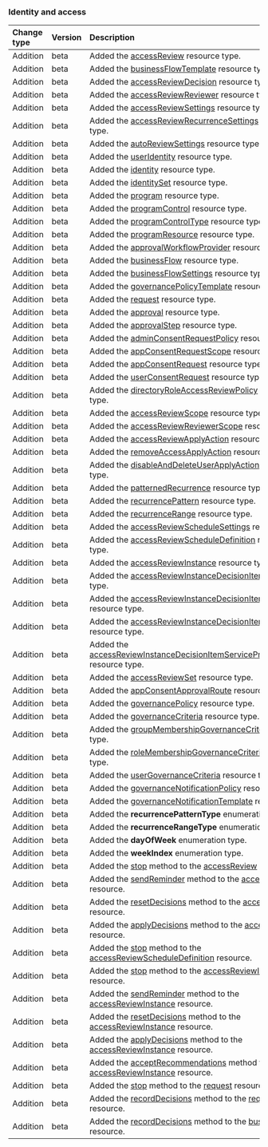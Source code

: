 ### Identity and access

| **Change type** | **Version** | **Description** |
|:---|:---|:---|
|Addition|beta|Added the [accessReview](https://docs.microsoft.com/en-us/graph/api/resources/accessReview?view=graph-rest-beta) resource type.|
|Addition|beta|Added the [businessFlowTemplate](https://docs.microsoft.com/en-us/graph/api/resources/businessFlowTemplate?view=graph-rest-beta) resource type.|
|Addition|beta|Added the [accessReviewDecision](https://docs.microsoft.com/en-us/graph/api/resources/accessReviewDecision?view=graph-rest-beta) resource type.|
|Addition|beta|Added the [accessReviewReviewer](https://docs.microsoft.com/en-us/graph/api/resources/accessReviewReviewer?view=graph-rest-beta) resource type.|
|Addition|beta|Added the [accessReviewSettings](https://docs.microsoft.com/en-us/graph/api/resources/accessReviewSettings?view=graph-rest-beta) resource type.|
|Addition|beta|Added the [accessReviewRecurrenceSettings](https://docs.microsoft.com/en-us/graph/api/resources/accessReviewRecurrenceSettings?view=graph-rest-beta) resource type.|
|Addition|beta|Added the [autoReviewSettings](https://docs.microsoft.com/en-us/graph/api/resources/autoReviewSettings?view=graph-rest-beta) resource type.|
|Addition|beta|Added the [userIdentity](https://docs.microsoft.com/en-us/graph/api/resources/userIdentity?view=graph-rest-beta) resource type.|
|Addition|beta|Added the [identity](https://docs.microsoft.com/en-us/graph/api/resources/identity?view=graph-rest-beta) resource type.|
|Addition|beta|Added the [identitySet](https://docs.microsoft.com/en-us/graph/api/resources/identitySet?view=graph-rest-beta) resource type.|
|Addition|beta|Added the [program](https://docs.microsoft.com/en-us/graph/api/resources/program?view=graph-rest-beta) resource type.|
|Addition|beta|Added the [programControl](https://docs.microsoft.com/en-us/graph/api/resources/programControl?view=graph-rest-beta) resource type.|
|Addition|beta|Added the [programControlType](https://docs.microsoft.com/en-us/graph/api/resources/programControlType?view=graph-rest-beta) resource type.|
|Addition|beta|Added the [programResource](https://docs.microsoft.com/en-us/graph/api/resources/programResource?view=graph-rest-beta) resource type.|
|Addition|beta|Added the [approvalWorkflowProvider](https://docs.microsoft.com/en-us/graph/api/resources/approvalWorkflowProvider?view=graph-rest-beta) resource type.|
|Addition|beta|Added the [businessFlow](https://docs.microsoft.com/en-us/graph/api/resources/businessFlow?view=graph-rest-beta) resource type.|
|Addition|beta|Added the [businessFlowSettings](https://docs.microsoft.com/en-us/graph/api/resources/businessFlowSettings?view=graph-rest-beta) resource type.|
|Addition|beta|Added the [governancePolicyTemplate](https://docs.microsoft.com/en-us/graph/api/resources/governancePolicyTemplate?view=graph-rest-beta) resource type.|
|Addition|beta|Added the [request](https://docs.microsoft.com/en-us/graph/api/resources/request?view=graph-rest-beta) resource type.|
|Addition|beta|Added the [approval](https://docs.microsoft.com/en-us/graph/api/resources/approval?view=graph-rest-beta) resource type.|
|Addition|beta|Added the [approvalStep](https://docs.microsoft.com/en-us/graph/api/resources/approvalStep?view=graph-rest-beta) resource type.|
|Addition|beta|Added the [adminConsentRequestPolicy](https://docs.microsoft.com/en-us/graph/api/resources/adminConsentRequestPolicy?view=graph-rest-beta) resource type.|
|Addition|beta|Added the [appConsentRequestScope](https://docs.microsoft.com/en-us/graph/api/resources/appConsentRequestScope?view=graph-rest-beta) resource type.|
|Addition|beta|Added the [appConsentRequest](https://docs.microsoft.com/en-us/graph/api/resources/appConsentRequest?view=graph-rest-beta) resource type.|
|Addition|beta|Added the [userConsentRequest](https://docs.microsoft.com/en-us/graph/api/resources/userConsentRequest?view=graph-rest-beta) resource type.|
|Addition|beta|Added the [directoryRoleAccessReviewPolicy](https://docs.microsoft.com/en-us/graph/api/resources/directoryRoleAccessReviewPolicy?view=graph-rest-beta) resource type.|
|Addition|beta|Added the [accessReviewScope](https://docs.microsoft.com/en-us/graph/api/resources/accessReviewScope?view=graph-rest-beta) resource type.|
|Addition|beta|Added the [accessReviewReviewerScope](https://docs.microsoft.com/en-us/graph/api/resources/accessReviewReviewerScope?view=graph-rest-beta) resource type.|
|Addition|beta|Added the [accessReviewApplyAction](https://docs.microsoft.com/en-us/graph/api/resources/accessReviewApplyAction?view=graph-rest-beta) resource type.|
|Addition|beta|Added the [removeAccessApplyAction](https://docs.microsoft.com/en-us/graph/api/resources/removeAccessApplyAction?view=graph-rest-beta) resource type.|
|Addition|beta|Added the [disableAndDeleteUserApplyAction](https://docs.microsoft.com/en-us/graph/api/resources/disableAndDeleteUserApplyAction?view=graph-rest-beta) resource type.|
|Addition|beta|Added the [patternedRecurrence](https://docs.microsoft.com/en-us/graph/api/resources/patternedRecurrence?view=graph-rest-beta) resource type.|
|Addition|beta|Added the [recurrencePattern](https://docs.microsoft.com/en-us/graph/api/resources/recurrencePattern?view=graph-rest-beta) resource type.|
|Addition|beta|Added the [recurrenceRange](https://docs.microsoft.com/en-us/graph/api/resources/recurrenceRange?view=graph-rest-beta) resource type.|
|Addition|beta|Added the [accessReviewScheduleSettings](https://docs.microsoft.com/en-us/graph/api/resources/accessReviewScheduleSettings?view=graph-rest-beta) resource type.|
|Addition|beta|Added the [accessReviewScheduleDefinition](https://docs.microsoft.com/en-us/graph/api/resources/accessReviewScheduleDefinition?view=graph-rest-beta) resource type.|
|Addition|beta|Added the [accessReviewInstance](https://docs.microsoft.com/en-us/graph/api/resources/accessReviewInstance?view=graph-rest-beta) resource type.|
|Addition|beta|Added the [accessReviewInstanceDecisionItem](https://docs.microsoft.com/en-us/graph/api/resources/accessReviewInstanceDecisionItem?view=graph-rest-beta) resource type.|
|Addition|beta|Added the [accessReviewInstanceDecisionItemTarget](https://docs.microsoft.com/en-us/graph/api/resources/accessReviewInstanceDecisionItemTarget?view=graph-rest-beta) resource type.|
|Addition|beta|Added the [accessReviewInstanceDecisionItemUserTarget](https://docs.microsoft.com/en-us/graph/api/resources/accessReviewInstanceDecisionItemUserTarget?view=graph-rest-beta) resource type.|
|Addition|beta|Added the [accessReviewInstanceDecisionItemServicePrincipalTarget](https://docs.microsoft.com/en-us/graph/api/resources/accessReviewInstanceDecisionItemServicePrincipalTarget?view=graph-rest-beta) resource type.|
|Addition|beta|Added the [accessReviewSet](https://docs.microsoft.com/en-us/graph/api/resources/accessReviewSet?view=graph-rest-beta) resource type.|
|Addition|beta|Added the [appConsentApprovalRoute](https://docs.microsoft.com/en-us/graph/api/resources/appConsentApprovalRoute?view=graph-rest-beta) resource type.|
|Addition|beta|Added the [governancePolicy](https://docs.microsoft.com/en-us/graph/api/resources/governancePolicy?view=graph-rest-beta) resource type.|
|Addition|beta|Added the [governanceCriteria](https://docs.microsoft.com/en-us/graph/api/resources/governanceCriteria?view=graph-rest-beta) resource type.|
|Addition|beta|Added the [groupMembershipGovernanceCriteria](https://docs.microsoft.com/en-us/graph/api/resources/groupMembershipGovernanceCriteria?view=graph-rest-beta) resource type.|
|Addition|beta|Added the [roleMembershipGovernanceCriteria](https://docs.microsoft.com/en-us/graph/api/resources/roleMembershipGovernanceCriteria?view=graph-rest-beta) resource type.|
|Addition|beta|Added the [userGovernanceCriteria](https://docs.microsoft.com/en-us/graph/api/resources/userGovernanceCriteria?view=graph-rest-beta) resource type.|
|Addition|beta|Added the [governanceNotificationPolicy](https://docs.microsoft.com/en-us/graph/api/resources/governanceNotificationPolicy?view=graph-rest-beta) resource type.|
|Addition|beta|Added the [governanceNotificationTemplate](https://docs.microsoft.com/en-us/graph/api/resources/governanceNotificationTemplate?view=graph-rest-beta) resource type.|
|Addition|beta|Added the **recurrencePatternType** enumeration type.|
|Addition|beta|Added the **recurrenceRangeType** enumeration type.|
|Addition|beta|Added the **dayOfWeek** enumeration type.|
|Addition|beta|Added the **weekIndex** enumeration type.|
|Addition|beta|Added the [stop](https://docs.microsoft.com/en-us/graph/api/accessReview-stop?view=graph-rest-beta) method to the [accessReview](https://docs.microsoft.com/en-us/graph/api/resources/accessReview?view=graph-rest-beta) resource.|
|Addition|beta|Added the [sendReminder](https://docs.microsoft.com/en-us/graph/api/accessReview-sendReminder?view=graph-rest-beta) method to the [accessReview](https://docs.microsoft.com/en-us/graph/api/resources/accessReview?view=graph-rest-beta) resource.|
|Addition|beta|Added the [resetDecisions](https://docs.microsoft.com/en-us/graph/api/accessReview-resetDecisions?view=graph-rest-beta) method to the [accessReview](https://docs.microsoft.com/en-us/graph/api/resources/accessReview?view=graph-rest-beta) resource.|
|Addition|beta|Added the [applyDecisions](https://docs.microsoft.com/en-us/graph/api/accessReview-applyDecisions?view=graph-rest-beta) method to the [accessReview](https://docs.microsoft.com/en-us/graph/api/resources/accessReview?view=graph-rest-beta) resource.|
|Addition|beta|Added the [stop](https://docs.microsoft.com/en-us/graph/api/accessReviewScheduleDefinition-stop?view=graph-rest-beta) method to the [accessReviewScheduleDefinition](https://docs.microsoft.com/en-us/graph/api/resources/accessReviewScheduleDefinition?view=graph-rest-beta) resource.|
|Addition|beta|Added the [stop](https://docs.microsoft.com/en-us/graph/api/accessReviewInstance-stop?view=graph-rest-beta) method to the [accessReviewInstance](https://docs.microsoft.com/en-us/graph/api/resources/accessReviewInstance?view=graph-rest-beta) resource.|
|Addition|beta|Added the [sendReminder](https://docs.microsoft.com/en-us/graph/api/accessReviewInstance-sendReminder?view=graph-rest-beta) method to the [accessReviewInstance](https://docs.microsoft.com/en-us/graph/api/resources/accessReviewInstance?view=graph-rest-beta) resource.|
|Addition|beta|Added the [resetDecisions](https://docs.microsoft.com/en-us/graph/api/accessReviewInstance-resetDecisions?view=graph-rest-beta) method to the [accessReviewInstance](https://docs.microsoft.com/en-us/graph/api/resources/accessReviewInstance?view=graph-rest-beta) resource.|
|Addition|beta|Added the [applyDecisions](https://docs.microsoft.com/en-us/graph/api/accessReviewInstance-applyDecisions?view=graph-rest-beta) method to the [accessReviewInstance](https://docs.microsoft.com/en-us/graph/api/resources/accessReviewInstance?view=graph-rest-beta) resource.|
|Addition|beta|Added the [acceptRecommendations](https://docs.microsoft.com/en-us/graph/api/accessReviewInstance-acceptRecommendations?view=graph-rest-beta) method to the [accessReviewInstance](https://docs.microsoft.com/en-us/graph/api/resources/accessReviewInstance?view=graph-rest-beta) resource.|
|Addition|beta|Added the [stop](https://docs.microsoft.com/en-us/graph/api/request-stop?view=graph-rest-beta) method to the [request](https://docs.microsoft.com/en-us/graph/api/resources/request?view=graph-rest-beta) resource.|
|Addition|beta|Added the [recordDecisions](https://docs.microsoft.com/en-us/graph/api/request-recordDecisions?view=graph-rest-beta) method to the [request](https://docs.microsoft.com/en-us/graph/api/resources/request?view=graph-rest-beta) resource.|
|Addition|beta|Added the [recordDecisions](https://docs.microsoft.com/en-us/graph/api/businessFlow-recordDecisions?view=graph-rest-beta) method to the [businessFlow](https://docs.microsoft.com/en-us/graph/api/resources/businessFlow?view=graph-rest-beta) resource.|
